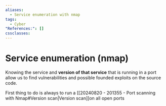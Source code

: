 ```yaml
---
aliases:
  - Service enumeration with nmap
tags:
  - Cyber
"References:": []
cssclasses:
---
```

# Service enumeration (nmap)
Knowing the service and **version of that service** that is running in a port allow us to find vulnerabilities and possible founded exploits on the source code. 

First thing to do is always to run a [[20240820 - 201355 - Port scanning with Nmap#Version scan|Version scan]]on all open ports
